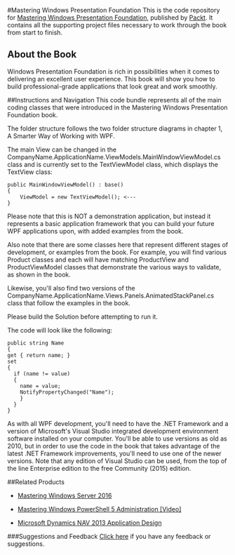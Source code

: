 #Mastering Windows Presentation Foundation
This is the code repository for [Mastering Windows Presentation Foundation](https://www.packtpub.com/application-development/mastering-windows-presentation-foundation?utm_source=github&utm_medium=repository&utm_campaign=9781785883002), published by [Packt](https://www.packtpub.com/?utm_source=github). It contains all the supporting project files necessary to work through the book from start to finish.
## About the Book
Windows Presentation Foundation is rich in possibilities when it comes to delivering an excellent user experience. This book will show you how to build professional-grade applications that look great and work smoothly.

##Instructions and Navigation
This code bundle represents all of the main coding classes that were introduced in the Mastering Windows Presentation Foundation book.

The folder structure follows the two folder structure diagrams in chapter 1, A Smarter Way of Working with WPF.

The main View can be changed in the CompanyName.ApplicationName.ViewModels.MainWindowViewModel.cs class and is currently set to the TextViewModel class, which displays the TextView class:

    public MainWindowViewModel() : base()
    {
        ViewModel = new TextViewModel(); <---
    }

Please note that this is NOT a demonstration application, but instead it represents a basic application framework that you can build your future WPF applications upon, with added examples from the book.

Also note that there are some classes here that represent different stages of development, or examples from the book. For example, you will find various Product classes and each will have matching ProductView and ProductViewModel classes that demonstrate the various ways to validate, as shown in the book.

Likewise, you'll also find two versions of the CompanyName.ApplicationName.Views.Panels.AnimatedStackPanel.cs class that follow the examples in the book.

Please build the Solution before attempting to run it.

The code will look like the following:
```
public string Name
{
get { return name; }
set
{
  if (name != value)
  {
    name = value;
    NotifyPropertyChanged("Name");
    }
  }
}
```

As with all WPF development, you'll need to have the .NET Framework and a version of
Microsoft's Visual Studio integrated development environment software installed on your
computer.
You'll be able to use versions as old as 2010, but in order to use the code in the book that
takes advantage of the latest .NET Framework improvements, you'll need to use one of the
newer versions. Note that any edition of Visual Studio can be used, from the top of the line
Enterprise edition to the free Community (2015) edition.

##Related Products
* [Mastering Windows Server 2016](https://www.packtpub.com/networking-and-servers/mastering-windows-server-2016?utm_source=github&utm_medium=repository&utm_campaign=9781785888908)

* [Mastering Windows PowerShell 5 Administration [Video]](https://www.packtpub.com/networking-and-servers/mastering-windows-powershell-5-administration-video?utm_source=github&utm_medium=repository&utm_campaign=9781786467980)

* [Microsoft Dynamics NAV 2013 Application Design](https://www.packtpub.com/application-development/microsoft-dynamics-nav-2013-application-design?utm_source=github&utm_medium=repository&utm_campaign=9781782170365)

###Suggestions and Feedback
[Click here](https://docs.google.com/forms/d/e/1FAIpQLSe5qwunkGf6PUvzPirPDtuy1Du5Rlzew23UBp2S-P3wB-GcwQ/viewform) if you have any feedback or suggestions.
